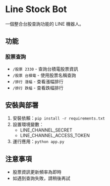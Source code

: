 # Line Stock Bot

一個整合台股查詢功能的 LINE 機器人。

## 功能
### 股票查詢
- `/股票 2330` - 查詢台積電股票資訊
- `/股票 台積電` - 使用股票名稱查詢
- `/排行 漲幅` - 查看漲幅排行
- `/排行 跌幅` - 查看跌幅排行

## 安裝與部署
1. 安裝依賴：`pip install -r requirements.txt`
2. 設置環境變數：
   - LINE_CHANNEL_SECRET
   - LINE_CHANNEL_ACCESS_TOKEN
3. 運行應用：`python app.py`

## 注意事項
- 股票資訊更新頻率為即時
- 如遇到查詢失敗，請稍後再試

